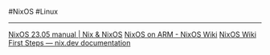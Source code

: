 #NixOS #Linux
- - -
[NixOS 23.05 manual | Nix & NixOS](https://nixos.org/manual/nixos/stable/)
[NixOS on ARM - NixOS Wiki](https://nixos.wiki/wiki/NixOS_on_ARM)
[NixOS Wiki](https://nixos.wiki/wiki/Main_Page)
[First Steps — nix.dev documentation](https://nix.dev/tutorials/first-steps/)

